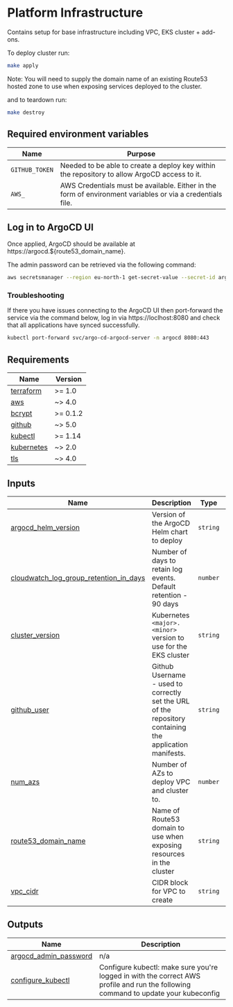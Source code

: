 # Platform Infrastructure

Contains setup for base infrastructure including VPC, EKS cluster + add-ons. 

To deploy cluster run:

``` sh
make apply
```

Note: You will need to supply the domain name of an existing Route53 hosted zone to use when exposing services deployed to the cluster. 

and to teardown run:
``` sh
make destroy
```

## Required environment variables

| Name | Purpose |
|---|---|
| `GITHUB_TOKEN` | Needed to be able to create a deploy key within the repository to allow ArgoCD access to it. |
| `AWS_` | AWS Credentials must be available. Either in the form of environment variables or via a credentials file. |

## Log in to ArgoCD UI

Once applied, ArgoCD should be available at https://argocd.${route53_domain_name}. 

The admin password can be retrieved via the following command:

``` sh
aws secretsmanager --region eu-north-1 get-secret-value --secret-id argocd | jq -r .SecretString
``` 

### Troubleshooting

If there you have issues connecting to the ArgoCD UI then port-forward the
service via the command below, log in via https://loclhost:8080 and check that
all applications have synced successfully.

``` sh
kubectl port-forward svc/argo-cd-argocd-server -n argocd 8080:443
```

<!-- BEGINNING OF PRE-COMMIT-TERRAFORM DOCS HOOK -->
## Requirements

| Name | Version |
|------|---------|
| <a name="requirement_terraform"></a> [terraform](#requirement\_terraform) | >= 1.0 |
| <a name="requirement_aws"></a> [aws](#requirement\_aws) | ~> 4.0 |
| <a name="requirement_bcrypt"></a> [bcrypt](#requirement\_bcrypt) | >= 0.1.2 |
| <a name="requirement_github"></a> [github](#requirement\_github) | ~> 5.0 |
| <a name="requirement_kubectl"></a> [kubectl](#requirement\_kubectl) | >= 1.14 |
| <a name="requirement_kubernetes"></a> [kubernetes](#requirement\_kubernetes) | ~> 2.0 |
| <a name="requirement_tls"></a> [tls](#requirement\_tls) | ~> 4.0 |

## Inputs

| Name | Description | Type | Default | Required |
|------|-------------|------|---------|:--------:|
| <a name="input_argocd_helm_version"></a> [argocd\_helm\_version](#input\_argocd\_helm\_version) | Version of the ArgoCD Helm chart to deploy | `string` | `"5.29.1"` | no |
| <a name="input_cloudwatch_log_group_retention_in_days"></a> [cloudwatch\_log\_group\_retention\_in\_days](#input\_cloudwatch\_log\_group\_retention\_in\_days) | Number of days to retain log events. Default retention - 90 days | `number` | `1` | no |
| <a name="input_cluster_version"></a> [cluster\_version](#input\_cluster\_version) | Kubernetes `<major>.<minor>` version to use for the EKS cluster | `string` | `"1.26"` | no |
| <a name="input_github_user"></a> [github\_user](#input\_github\_user) | Github Username - used to correctly set the URL of the repository containing the application manifests. | `string` | `"onematchfox"` | no |
| <a name="input_num_azs"></a> [num\_azs](#input\_num\_azs) | Number of AZs to deploy VPC and cluster to. | `number` | `2` | no |
| <a name="input_route53_domain_name"></a> [route53\_domain\_name](#input\_route53\_domain\_name) | Name of Route53 domain to use when exposing resources in the cluster | `string` | n/a | yes |
| <a name="input_vpc_cidr"></a> [vpc\_cidr](#input\_vpc\_cidr) | CIDR block for VPC to create | `string` | `"10.0.0.0/20"` | no |

## Outputs

| Name | Description |
|------|-------------|
| <a name="output_argocd_admin_password"></a> [argocd\_admin\_password](#output\_argocd\_admin\_password) | n/a |
| <a name="output_configure_kubectl"></a> [configure\_kubectl](#output\_configure\_kubectl) | Configure kubectl: make sure you're logged in with the correct AWS profile and run the following command to update your kubeconfig |
<!-- END OF PRE-COMMIT-TERRAFORM DOCS HOOK -->
